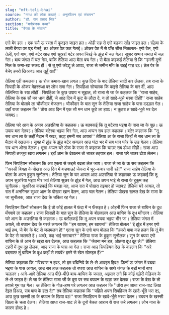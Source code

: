 ```yaml
---
slug: "mft-teli-bhai"
source: "मगध की लोक कथाएं : अनुशाीलन एवं संचयन"
author: "डॉ. राम प्रसाद सिंह"
section: "मनोरंजक कथा"
title: "बेंगवा के संतान"
---
```

एगो बेंग हल । एक समै ऊ रस्ता में कूदइत जाइत हल। ओही राह से एगो बड़का साँढ़ जाइत हल। सँढ़वा के लाती बेंगवा पर पड़ गेलई, तऽ ओकर पेट फट गेलई। ओकर पेट में से पाँच चीज निकलल- एगो बैल, एगो तेली, एगो बाघ, एगो बटेर आउ एगो सूअर! बटेर अपन चिरई के झुंड में चल गेल। सूअर अप्पन जमात में चल गेल। बाघ जंगल में चल गेल, बाकि तेलिया आउ बैला बच गेल। से बैला कहकई तेलिया से कि ''हमनी दूनों मिल के कमा-खा सकऽ ही। से तू एगो कोल्हू ले आवऽ, राजा से जमीन माँग के उहईं गाड़ दऽ। तेल पेर के बेचेए हमरो खिआवऽ आउ तूहूँ खा!'' 

तेलिया एही कयलक। ऊ रोज कमाय-खाय लगल। कुछ दिना के बाद तेलिया सादी कर लेलक, तब राजा के सिपाही के ओकर मेहररुआ पर लोभ समा गेल। सिपहिआ सोचलक कि कइसे तेलिया के मार दीं, आउ तेलिनिया के रख लीहीं। सिपहिआ के कुछ उपाय न सूझल, तो राजा से जा के कहलक कि ''राजा साहेब, तेलिया के एक सौ मन धान दीहीं, जे आठ दिन में कूट के लौटा दे, न तो खादे-भूसे भरवा दीहीं!'' राजा साहेब तेलिया के बोलावे ला चौकीदार भेजलन। चौकीदार के बात सुन के तेलिया राजा साहेब के पास दउड़ल गेल। उहाँ राजा कहलन कि ''तोरा आठ दिन में एक सौ मन धान कूटे ला हवऽ। न कूटब त खादे-भूसे भर देल जयबऽ। 

तेलिया घरे आन के अप्पन अउरतिया के कहलक। ऊ बतबकई कि तू बटेरवा भइया के पास जा के पूछ। ऊ उपाय बता देतवऽ। तेलिया बटेरवा भइया भिर गेल, आउ अप्पन सब हाल कहलक। बटेर कहलक कि ''तू सब धान ला के कहीं मैदान में रखऽ, कल्ह हमनी सब आयब!'' तेलिया आ के राजा किहाँ से सब धान ला के मैदान में रखलक। सुबह में झुंड के झुंड बटेर अयलन आउ घंटा भर में सब धान फोर के उड़ गेलन। तेलिया सब धान ओसा देलक। भूसा अप्पन घरे ठोक के राजा से कहलक कि चाउर सब ढोआ लीहीं। राजा आउ सिपाही तज्जुब खाय लगलन। इहाँ आन के देखलन तो चाउर तइयार हल। राजा घरे चाउर ढोवा लेलन। 

फिन सिपहियन सोचलन कि अब एकरा से कइसे बदला लेल जाय। राजा से जा के ऊ सब कहलन कि ''अस्सी बिगहा के पोखरा आठ दिन में बन्हवाऊ! जेकरा में भूर-कबार पानी रहे!'' राजा साहेब तेलिया के बोला के अपन हुकुम सुनौलन। तेलिया सुन के घर आयल आउ अउरतिया से कहलक! ऊ कहकई कि तू अपन सुअरिया भइवा भीर जा! तेलिया सुअर के झुंड में गेल, आउ अपन भाई से राजा के हुकुम कह सुनौलक। सुअरिआ कहकई कि घबड़ा मत, आज रात में पोखरा तइयार हो जतवऽ! तेलिया घरे आयल, तो रात में अनगिनत सुअर आन के पोखरा खान देलन, आउ चल गेलन। तेलिया पोखरा खनल देख के राजा के जा सुनौलक, आउ राजा देख के चकित रह गेल।

सिपहियन फिनों सोचलन कि ई तो कोई हालत में फंदा में न फँसइत हे। ओहनी फिन राजा से बाघिन के दूध मँगवावे ला कहलन। राजा सिपाही के बात सुन के तेलिया के बोलवलन आउ बाघिन के दूध माँगलन। तेलिया घरे आन के अउरतिया से कहलक। ऊ बतौलकई कि तू अपन बघवा भइया भीर जा। तेलिया जंगल में अयले, तो बघवन देख के गरजे लगलन कि ''हम खायम, हम खायम!'' तेलिया बोलल ''ई झुंड में हमर एगो भाई हथ, जे बेंग के पेट से जलमलन हे!'' एतना सुन के एगो बाघ बोलल कि ''हमरो बाबा कह हलन कि तूं बेंग के पेट से जलमले हे। अच्छे, कह भाई समाचार?'’ तेलिया राजा के हुकुम सुनौलक। सुन के बघवा एगो बाघिन के ले आन के खड़ा कर देलक, आउ कहलक कि ''जेतना मन हउ, ओतना दूध दूह ले!'' तेलिया टहरी में दूध दूह लेलक, आउ राजा के पास आ गेल। राजा आउ सिपहियन देख के कहलन कि ''अरे बदमाश! तूं बाघिन के दूध कहाँ से लयबें? हमरे से खेल खेलइत हैं?'’

तेलिया कहलक कि ''विश्‍वास न हवऽ, तो हम बघिनिये के ले-ले आवइत हिवऽ! फिनों ऊ जंगल में बघवा भइया के पास आयल, आउ सब हाल कहलक तो बघवा आउ बाघिन के साथे जंगल के बड़ी मानी बाघ चललन। आगे-आगे तेलिया आउ पीछे-पीछे बाघ-बाघिन के जमात, अइसन लगे कि कोई गड़ेरी भेड़ियन के ले-ले जाइत हे! ले जा के तेलिया राजा जी के दूरा पर सब बघवन के खड़ा कर देलक। राजा के देख के तो हवासे गुम पड़ गेल। ऊ तेलिया के गोड़-हाथ परे लगलन आउ कहलन कि ''तोरा हम आधा राज-पाट लिख देइत हिअउ, सब बाघ के हटा दे!'' तब तेलिया कहलक कि ''पहिले अपन सिपहियन के खादे-भूँसे भरा दऽ, आउ कुछ खस्सी ला के बघवन के खिया दऽ!'' राजा सिपहियन के खादे-भूँसे भरवा देलन। बघवन के खस्सी खिला के चला देलन। तेलिया आधा राज-पाट ले के दूनो बेकत आराम से राज करे लगलन। लोभ नास के कारण होवऽ हे। 
